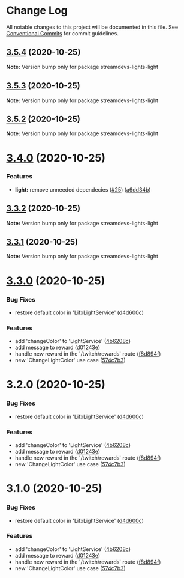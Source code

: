 # Change Log

All notable changes to this project will be documented in this file.
See [Conventional Commits](https://conventionalcommits.org) for commit guidelines.

## [3.5.4](https://github.com/streamdevs/lights/compare/v3.5.3...v3.5.4) (2020-10-25)

**Note:** Version bump only for package streamdevs-lights-light





## [3.5.3](https://github.com/streamdevs/lights/compare/v3.5.2...v3.5.3) (2020-10-25)

**Note:** Version bump only for package streamdevs-lights-light





## [3.5.2](https://github.com/streamdevs/lights/compare/v3.5.1...v3.5.2) (2020-10-25)

**Note:** Version bump only for package streamdevs-lights-light





# [3.4.0](https://github.com/streamdevs/lights/compare/v3.3.2...v3.4.0) (2020-10-25)


### Features

* **light:** remove unneeded dependecies ([#25](https://github.com/streamdevs/lights/issues/25)) ([a6dd34b](https://github.com/streamdevs/lights/commit/a6dd34b80271d5b757ab7a8f0861647ed1fcb77d))





## [3.3.2](https://github.com/streamdevs/lights/compare/v3.3.1...v3.3.2) (2020-10-25)

**Note:** Version bump only for package streamdevs-lights-light





## [3.3.1](https://github.com/streamdevs/lights/compare/v3.3.0...v3.3.1) (2020-10-25)

**Note:** Version bump only for package streamdevs-lights-light





# [3.3.0](https://github.com/streamdevs/lights/compare/v3.2.0...v3.3.0) (2020-10-25)


### Bug Fixes

* restore default color in 'LifxLightService' ([d4d600c](https://github.com/streamdevs/lights/commit/d4d600c6597e2de49964fed689797cce23a37212))


### Features

* add 'changeColor' to 'LightService' ([4b6208c](https://github.com/streamdevs/lights/commit/4b6208cc8dceeb0fa61fd19b305fb07d602ec176))
* add message to reward ([d01243e](https://github.com/streamdevs/lights/commit/d01243e2f3be56549b0a39a76e0b871749394465))
* handle new reward in the '/twitch/rewards' route ([f8d894f](https://github.com/streamdevs/lights/commit/f8d894fb378f074b68e28db4ea925e0466155afd))
* new 'ChangeLightColor' use case ([574c7b3](https://github.com/streamdevs/lights/commit/574c7b377add21e548828d6e50bbcf74b629432f))





# 3.2.0 (2020-10-25)


### Bug Fixes

* restore default color in 'LifxLightService' ([d4d600c](https://github.com/streamdevs/lights/commit/d4d600c6597e2de49964fed689797cce23a37212))


### Features

* add 'changeColor' to 'LightService' ([4b6208c](https://github.com/streamdevs/lights/commit/4b6208cc8dceeb0fa61fd19b305fb07d602ec176))
* add message to reward ([d01243e](https://github.com/streamdevs/lights/commit/d01243e2f3be56549b0a39a76e0b871749394465))
* handle new reward in the '/twitch/rewards' route ([f8d894f](https://github.com/streamdevs/lights/commit/f8d894fb378f074b68e28db4ea925e0466155afd))
* new 'ChangeLightColor' use case ([574c7b3](https://github.com/streamdevs/lights/commit/574c7b377add21e548828d6e50bbcf74b629432f))





# 3.1.0 (2020-10-25)


### Bug Fixes

* restore default color in 'LifxLightService' ([d4d600c](https://github.com/streamdevs/lights/commit/d4d600c6597e2de49964fed689797cce23a37212))


### Features

* add 'changeColor' to 'LightService' ([4b6208c](https://github.com/streamdevs/lights/commit/4b6208cc8dceeb0fa61fd19b305fb07d602ec176))
* add message to reward ([d01243e](https://github.com/streamdevs/lights/commit/d01243e2f3be56549b0a39a76e0b871749394465))
* handle new reward in the '/twitch/rewards' route ([f8d894f](https://github.com/streamdevs/lights/commit/f8d894fb378f074b68e28db4ea925e0466155afd))
* new 'ChangeLightColor' use case ([574c7b3](https://github.com/streamdevs/lights/commit/574c7b377add21e548828d6e50bbcf74b629432f))
